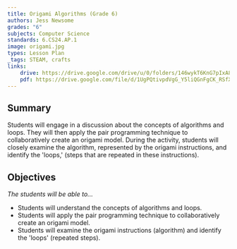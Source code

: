 ```yaml
---
title: Origami Algorithms (Grade 6)
authors: Jess Newsome
grades: "6"
subjects: Computer Science
standards: 6.CS24.AP.1
image: origami.jpg
types: Lesson Plan
_tags: STEAM, crafts
links:
    drive: https://drive.google.com/drive/u/0/folders/146wykT6KnG7pIxA8Tfxfmttkodg0hBnb
    pdf: https://drive.google.com/file/d/1UgPQtivpdVgG_Y5liQGnFgCK_RSfXe3d/view?usp=drive_link
---
```


## Summary

Students will engage in a discussion about the concepts of algorithms and loops. They will then apply the pair programming technique to collaboratively create an origami model. During the activity, students will closely examine the algorithm, represented by the origami instructions, and identify the 'loops,' (steps that are repeated in these instructions).

## Objectives

*The students will be able to...*

* Students will understand the concepts of algorithms and loops.
* Students will apply the pair programming technique to collaboratively create an origami model.
* Students will examine the origami instructions (algorithm) and identify the 'loops' (repeated steps).
